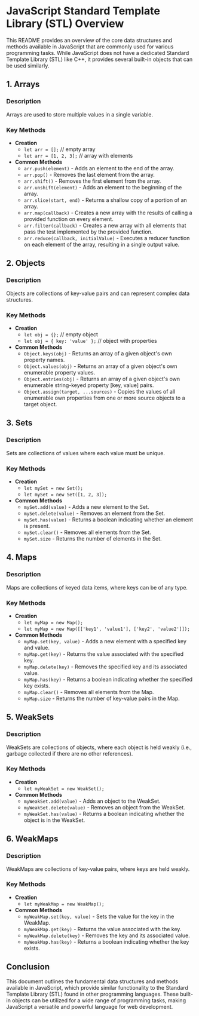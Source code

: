 # JavaScript Standard Template Library (STL) Overview

This README provides an overview of the core data structures and methods available in JavaScript that are commonly used for various programming tasks. While JavaScript does not have a dedicated Standard Template Library (STL) like C++, it provides several built-in objects that can be used similarly.

## 1. Arrays

### Description
Arrays are used to store multiple values in a single variable.

### Key Methods
- **Creation**
  - `let arr = [];` // empty array
  - `let arr = [1, 2, 3];` // array with elements
- **Common Methods**
  - `arr.push(element)` - Adds an element to the end of the array.
  - `arr.pop()` - Removes the last element from the array.
  - `arr.shift()` - Removes the first element from the array.
  - `arr.unshift(element)` - Adds an element to the beginning of the array.
  - `arr.slice(start, end)` - Returns a shallow copy of a portion of an array.
  - `arr.map(callback)` - Creates a new array with the results of calling a provided function on every element.
  - `arr.filter(callback)` - Creates a new array with all elements that pass the test implemented by the provided function.
  - `arr.reduce(callback, initialValue)` - Executes a reducer function on each element of the array, resulting in a single output value.

## 2. Objects

### Description
Objects are collections of key-value pairs and can represent complex data structures.

### Key Methods
- **Creation**
  - `let obj = {};` // empty object
  - `let obj = { key: 'value' };` // object with properties
- **Common Methods**
  - `Object.keys(obj)` - Returns an array of a given object's own property names.
  - `Object.values(obj)` - Returns an array of a given object's own enumerable property values.
  - `Object.entries(obj)` - Returns an array of a given object's own enumerable string-keyed property [key, value] pairs.
  - `Object.assign(target, ...sources)` - Copies the values of all enumerable own properties from one or more source objects to a target object.

## 3. Sets

### Description
Sets are collections of values where each value must be unique.

### Key Methods
- **Creation**
  - `let mySet = new Set();`
  - `let mySet = new Set([1, 2, 3]);`
- **Common Methods**
  - `mySet.add(value)` - Adds a new element to the Set.
  - `mySet.delete(value)` - Removes an element from the Set.
  - `mySet.has(value)` - Returns a boolean indicating whether an element is present.
  - `mySet.clear()` - Removes all elements from the Set.
  - `mySet.size` - Returns the number of elements in the Set.

## 4. Maps

### Description
Maps are collections of keyed data items, where keys can be of any type.

### Key Methods
- **Creation**
  - `let myMap = new Map();`
  - `let myMap = new Map([['key1', 'value1'], ['key2', 'value2']]);`
- **Common Methods**
  - `myMap.set(key, value)` - Adds a new element with a specified key and value.
  - `myMap.get(key)` - Returns the value associated with the specified key.
  - `myMap.delete(key)` - Removes the specified key and its associated value.
  - `myMap.has(key)` - Returns a boolean indicating whether the specified key exists.
  - `myMap.clear()` - Removes all elements from the Map.
  - `myMap.size` - Returns the number of key-value pairs in the Map.

## 5. WeakSets

### Description
WeakSets are collections of objects, where each object is held weakly (i.e., garbage collected if there are no other references).

### Key Methods
- **Creation**
  - `let myWeakSet = new WeakSet();`
- **Common Methods**
  - `myWeakSet.add(value)` - Adds an object to the WeakSet.
  - `myWeakSet.delete(value)` - Removes an object from the WeakSet.
  - `myWeakSet.has(value)` - Returns a boolean indicating whether the object is in the WeakSet.

## 6. WeakMaps

### Description
WeakMaps are collections of key-value pairs, where keys are held weakly.

### Key Methods
- **Creation**
  - `let myWeakMap = new WeakMap();`
- **Common Methods**
  - `myWeakMap.set(key, value)` - Sets the value for the key in the WeakMap.
  - `myWeakMap.get(key)` - Returns the value associated with the key.
  - `myWeakMap.delete(key)` - Removes the key and its associated value.
  - `myWeakMap.has(key)` - Returns a boolean indicating whether the key exists.

## Conclusion

This document outlines the fundamental data structures and methods available in JavaScript, which provide similar functionality to the Standard Template Library (STL) found in other programming languages. These built-in objects can be utilized for a wide range of programming tasks, making JavaScript a versatile and powerful language for web development.
